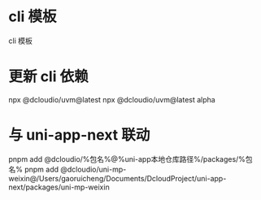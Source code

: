 # cli 模板

cli 模板

# 更新 cli 依赖
npx @dcloudio/uvm@latest
npx @dcloudio/uvm@latest alpha


# 与 uni-app-next 联动
pnpm add @dcloudio/%包名%@%uni-app本地仓库路径%/packages/%包名%
pnpm add @dcloudio/uni-mp-weixin@/Users/gaoruicheng/Documents/DcloudProject/uni-app-next/packages/uni-mp-weixin
